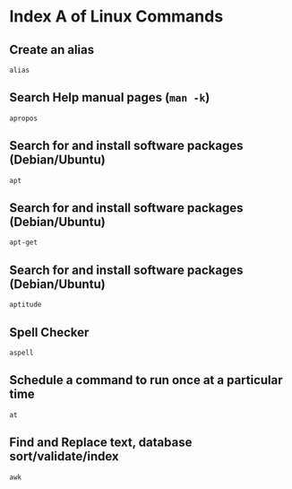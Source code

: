 # Index A of Linux Commands  

## Create an alias  

`alias`  


## Search Help manual pages (`man -k`) 

`apropos`  
 

## Search for and install software packages (Debian/Ubuntu)

`apt`  
  

## Search for and install software packages (Debian/Ubuntu)  

`apt-get`  

## Search for and install software packages (Debian/Ubuntu)  

`aptitude`  


## Spell Checker 
`aspell`  
 

## Schedule a command to run once at a particular time 

`at`  
 

## Find and Replace text, database sort/validate/index  

`awk`  
